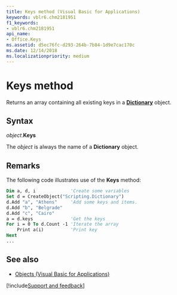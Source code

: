 ```yaml
---
title: Keys method (Visual Basic for Applications)
keywords: vblr6.chm2181951
f1_keywords:
- vblr6.chm2181951
api_name:
- Office.Keys
ms.assetid: d5ec76fc-d293-264b-7b84-1d9e7cac170c
ms.date: 12/14/2018
ms.localizationpriority: medium
---
```



# Keys method

Returns an array containing all existing keys in a **[Dictionary](dictionary-object.md)** object.

## Syntax

_object_.**Keys**

The _object_ is always the name of a **Dictionary** object.

## Remarks

The following code illustrates use of the **Keys** method:

```vb
Dim a, d, i             'Create some variables
Set d = CreateObject("Scripting.Dictionary")
d.Add "a", "Athens"     'Add some keys and items.
d.Add "b", "Belgrade"
d.Add "c", "Cairo"
a = d.keys              'Get the keys
For i = 0 To d.Count -1 'Iterate the array
    Print a(i)          'Print key
Next
...

```

## See also

- [Objects (Visual Basic for Applications)](../objects-visual-basic-for-applications.md)

[!include[Support and feedback](~/includes/feedback-boilerplate.md)]
